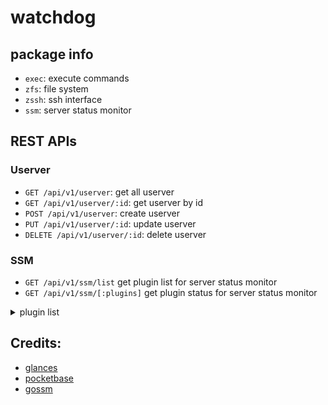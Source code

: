 # watchdog

## package info

- `exec`: execute commands
- `zfs`: file system
- `zssh`: ssh interface
- `ssm`: server status monitor

## REST APIs

### Userver

- `GET /api/v1/userver`: get all userver
- `GET /api/v1/userver/:id`: get userver by id
- `POST /api/v1/userver`: create userver
- `PUT /api/v1/userver/:id`: update userver
- `DELETE /api/v1/userver/:id`: delete userver

### SSM

- `GET /api/v1/ssm/list` get plugin list for server status monitor
- `GET /api/v1/ssm/[:plugins]` get plugin status for server status monitor

<details>
    <summary>plugin list</summary>

- [ ] Ping
- [ ] Uptime
- [ ] CPU
- [ ] Memory
- [ ] Load
- [ ] Process list
- [ ] Network interface
- [ ] Disk I/O
- [ ] IRQ / Raid
- [ ] Sensors
- [ ] Filesystem(and folders)
- [ ] Monitor
- [ ] Alert

</details>

## Credits:

- [glances](https://github.com/nicolargo/glances)
- [pocketbase](https://github.com/pocketbase/pocketbase)
- [gossm](https://github.com/ssimunic/gossm)
